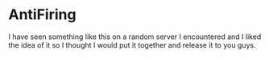 # AntiFiring
I have seen something like this on a random server I encountered and I liked the idea of it so I thought I would put it together and release it to you guys.
